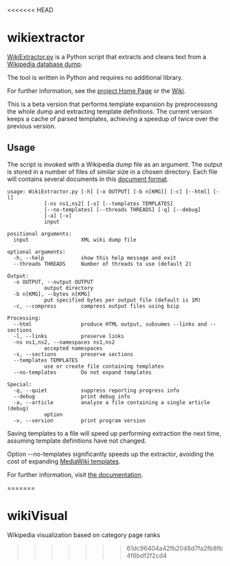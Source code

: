 <<<<<<< HEAD
# wikiextractor
[WikiExtractor.py](http://medialab.di.unipi.it/wiki/Wikipedia_Extractor) is a Python script that extracts and cleans text from a [Wikipedia database dump](http://download.wikimedia.org/).

The tool is written in Python and requires no additional library.

For further information, see the [project Home Page](http://medialab.di.unipi.it/wiki/Wikipedia_Extractor) or the [Wiki](https://github.com/attardi/wikiextractor/wiki).

This is a beta version that performs template expansion by preprocesssng the whole dump and extracting template definitions.
The current version keeps a cache of parsed templates, achieving a speedup of twice over the previous version.

## Usage
The script is invoked with a Wikipedia dump file as an argument.
The output is stored in a number of files of similar size in a chosen directory.
Each file will contains several documents in this [document format](http://medialab.di.unipi.it/wiki/Document_Format).

    usage: WikiExtractor.py [-h] [-o OUTPUT] [-b n[KMG]] [-c] [--html] [-l]
			    [-ns ns1,ns2] [-s] [--templates TEMPLATES]
			    [--no-templates] [--threads THREADS] [-q] [--debug]
			    [-a] [-v]
			    input

    positional arguments:
      input                 XML wiki dump file

    optional arguments:
      -h, --help            show this help message and exit
      --threads THREADS     Number of threads to use (default 2)

    Output:
      -o OUTPUT, --output OUTPUT
			    output directory
      -b n[KMG], --bytes n[KMG]
			    put specified bytes per output file (default is 1M)
      -c, --compress        compress output files using bzip

    Processing:
      --html                produce HTML output, subsumes --links and --sections
      -l, --links           preserve links
      -ns ns1,ns2, --namespaces ns1,ns2
			    accepted namespaces
      -s, --sections        preserve sections
      --templates TEMPLATES
			    use or create file containing templates
      --no-templates        Do not expand templates

    Special:
      -q, --quiet           suppress reporting progress info
      --debug               print debug info
      -a, --article         analyze a file containing a single article (debug)
			    option
      -v, --version         print program version

Saving templates to a file will speed up performing extraction the next time,
assuming template definitions have not changed.

Option --no-templates significantly speeds up the extractor, avoiding the cost of expanding [MediaWiki templates](https://www.mediawiki.org/wiki/Help:Templates).

For further information, visit [the documentation](http://attardi.github.io/wikiextractor).

=======
# wikiVisual
Wikipedia visualization based on category page ranks
>>>>>>> 61dc96404a42fb2048d7fa2fb8fb4f6bdf2f2cd4

